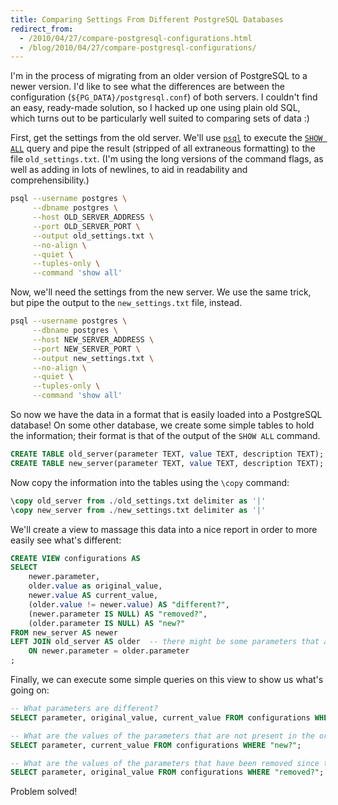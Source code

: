 ```yaml
---
title: Comparing Settings From Different PostgreSQL Databases
redirect_from:
  - /2010/04/27/compare-postgresql-configurations.html
  - /blog/2010/04/27/compare-postgresql-configurations/
---
```


I'm in the process of migrating from an older version of PostgreSQL to a newer version.  I'd like to see what the differences are between the configuration (`${PG_DATA}/postgresql.conf`) of both servers.  I couldn't find an easy, ready-made solution, so I hacked up one using plain old SQL, which turns out to be particularly well suited to comparing sets of data :)

First, get the settings from the old server.  We'll use [`psql`][psql] to execute the [`SHOW ALL`][showall] query and pipe the result (stripped of all extraneous formatting) to the file `old_settings.txt`.  (I'm using the long versions of the command flags, as well as adding in lots of newlines, to aid in readability and comprehensibility.)

``` bash
psql --username postgres \
     --dbname postgres \
     --host OLD_SERVER_ADDRESS \
     --port OLD_SERVER_PORT \
     --output old_settings.txt \
     --no-align \
     --quiet \
     --tuples-only \
     --command 'show all'
```

Now, we'll need the settings from the new server.  We use the same trick, but pipe the output to the `new_settings.txt` file, instead.

``` bash
psql --username postgres \
     --dbname postgres \
     --host NEW_SERVER_ADDRESS \
     --port NEW_SERVER_PORT \
     --output new_settings.txt \
     --no-align \
     --quiet \
     --tuples-only \
     --command 'show all'
```

So now we have the data in a format that is easily loaded into a PostgreSQL database!  On some other database, we create some simple tables to hold the information; their format is that of the output of the `SHOW ALL` command.

``` sql
CREATE TABLE old_server(parameter TEXT, value TEXT, description TEXT);
CREATE TABLE new_server(parameter TEXT, value TEXT, description TEXT);
```

Now copy the information into the tables using the `\copy` command:

``` sql
\copy old_server from ./old_settings.txt delimiter as '|'
\copy new_server from ./new_settings.txt delimiter as '|'
```

We'll create a view to massage this data into a nice report in order to more easily see what's different:

``` sql
CREATE VIEW configurations AS
SELECT
    newer.parameter,
    older.value as original_value,
    newer.value AS current_value,
    (older.value != newer.value) AS "different?",
    (newer.parameter IS NULL) AS "removed?",
    (older.parameter IS NULL) AS "new?"
FROM new_server AS newer
LEFT JOIN old_server AS older  -- there might be some parameters that are no longer there
    ON newer.parameter = older.parameter
;
```

Finally, we can execute some simple queries on this view to show us what's going on:

``` sql
-- What parameters are different?
SELECT parameter, original_value, current_value FROM configurations WHERE "different?";

-- What are the values of the parameters that are not present in the original configuration?
SELECT parameter, current_value FROM configurations WHERE "new?";

-- What are the values of the parameters that have been removed since the original database version?
SELECT parameter, original_value FROM configurations WHERE "removed?";
```

Problem solved!

[showall]:http://www.postgresql.org/docs/current/interactive/sql-show.html
[psql]:http://www.postgresql.org/docs/current/interactive/app-psql.html
